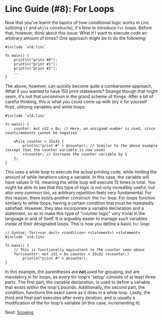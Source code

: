 # Linc Guide (#8): For Loops

Now that you've learnt the basics of how conditional logic works in Linc (utilizing `if` and `while` constructs), it's time to introduce `for` loops. Before that, however, think about this issue: What if I want to execute code an arbitrary amount of times? One approach might be to do the following:

```linc
#include `std.linc`

fn main() {
    println("print #0");
    println("print #1");
    println("print #2");
    ...
}
```

The above, however, can quickly become quite a cumbersome approach. What if you wanted to have 150 print statements? Strange though that might seem, it's not that uncommon in the grand scheme of things. After a bit of careful thinking, this is what you could come up with (try it for yourself first), utilizing variables and while loops:

```linc
#include `std.linc`

fn main() {
    counter: mut u32 = 0u; // Here, an unsigned number is used, since counts/amounts cannot be negative
    
    while counter < 15u32 {
        println("print #" + @counter); // Similar to the above example (except that the counter variable is now used)
        ++counter; // Increase the counter variable by 1
    };
}
```

This uses a while loop to execute the actual printing code, while limiting the amount of while iterations using a variable. In this case, the variable will have values 0-14, meaning the while loop will execute 15 times in total. You might be able to see that this type of logic is not only incredibly useful, but also very common too, as arbitrary repetition feels very fundamental. For this reason, there exists another construct: the `for` loop. For loops function similarly to while loops, having a certain condition that must be repeatedly satisfied. However, they also incorporate a variable declaration and a statement, so as to make this type of "counter logic" very trivial in the language in and of itself. It is arguably easier to manage such variables *inside* of their designated loops. This is how you define a basic `for` loop:

```linc
// Syntax: for(<var_decl> <condition> <statement>) <statement>
#include `std.linc`

fn main() {
    // This is functionally equivalent to the counter seen above
    for(counter: mut u32 = 0u counter < 15u32 ++counter;)
        println("print #" + @counter);
}
```

In this example, the parentheses are **not** used for grouping, but are mandatory in for loops, as every for loop's 'setup' consists of at least three parts. The first part, the variable declaration, is used to define a variable that exists within the loop's bounds. Additionally, the second part, the condition, functions the exact same as it does in a while loop. Lastly, the third and final part executes after every iteration, and is usually a modification of the for loop's variable (in this case, incrementing it).

Next: [Scoping](./9-scoping.md)
